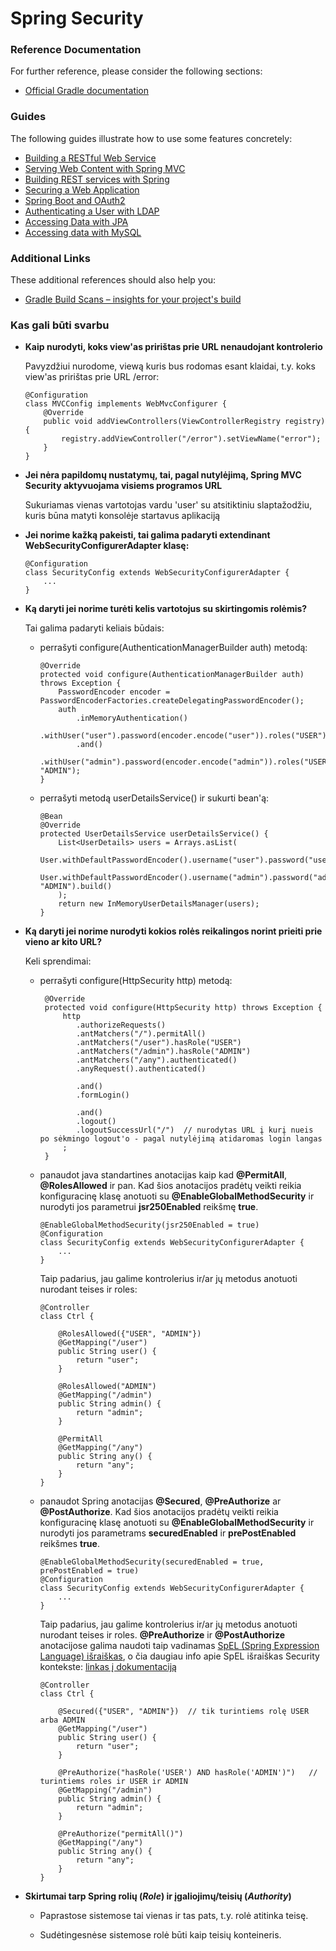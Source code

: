 # Spring Security

### Reference Documentation
For further reference, please consider the following sections:

* [Official Gradle documentation](https://docs.gradle.org)

### Guides
The following guides illustrate how to use some features concretely:

* [Building a RESTful Web Service](https://spring.io/guides/gs/rest-service/)
* [Serving Web Content with Spring MVC](https://spring.io/guides/gs/serving-web-content/)
* [Building REST services with Spring](https://spring.io/guides/tutorials/bookmarks/)
* [Securing a Web Application](https://spring.io/guides/gs/securing-web/)
* [Spring Boot and OAuth2](https://spring.io/guides/tutorials/spring-boot-oauth2/)
* [Authenticating a User with LDAP](https://spring.io/guides/gs/authenticating-ldap/)
* [Accessing Data with JPA](https://spring.io/guides/gs/accessing-data-jpa/)
* [Accessing data with MySQL](https://spring.io/guides/gs/accessing-data-mysql/)

### Additional Links
These additional references should also help you:

* [Gradle Build Scans – insights for your project's build](https://scans.gradle.com#gradle)

### Kas gali būti svarbu

- __Kaip nurodyti, koks view'as pririštas prie URL nenaudojant kontrolerio__
    
    Pavyzdžiui nurodome, viewą kuris bus rodomas esant klaidai, t.y. koks view'as pririštas prie URL /error:

    ```
    @Configuration
    class MVCConfig implements WebMvcConfigurer {
        @Override
        public void addViewControllers(ViewControllerRegistry registry) {
            registry.addViewController("/error").setViewName("error");
        }
    }
    ```
- __Jei nėra papildomų nustatymų, tai, pagal nutylėjimą, Spring MVC Security aktyvuojama visiems programos URL__
    
    Sukuriamas vienas vartotojas vardu 'user' su atsitiktiniu slaptažodžiu, kuris būna matyti konsolėje 
    startavus aplikaciją
    
- __Jei norime kažką pakeisti, tai galima padaryti extendinant WebSecurityConfigurerAdapter klasę:__
    ```
    @Configuration
    class SecurityConfig extends WebSecurityConfigurerAdapter {
        ...
    }
    ```
- __Ką daryti jei norime turėti kelis vartotojus su skirtingomis rolėmis?__
    
    Tai galima padaryti keliais būdais:

    - perrašyti configure(AuthenticationManagerBuilder auth) metodą:
        ```
        @Override
        protected void configure(AuthenticationManagerBuilder auth) throws Exception {
            PasswordEncoder encoder = PasswordEncoderFactories.createDelegatingPasswordEncoder();
            auth
                .inMemoryAuthentication()
                .withUser("user").password(encoder.encode("user")).roles("USER")
                .and()
                .withUser("admin").password(encoder.encode("admin")).roles("USER", "ADMIN");
        }
        ``` 
        
    - perrašyti metodą userDetailsService() ir sukurti bean'ą: 
        ```
        @Bean
        @Override
        protected UserDetailsService userDetailsService() {
            List<UserDetails> users = Arrays.asList(
                User.withDefaultPasswordEncoder().username("user").password("user").roles("USER").build(),
                User.withDefaultPasswordEncoder().username("admin").password("admin").roles("USER", "ADMIN").build()
            );
            return new InMemoryUserDetailsManager(users);
        }

        ```
- __Ką daryti jei norime nurodyti kokios rolės reikalingos norint prieiti prie vieno ar kito URL?__
    
    Keli sprendimai:
    
    - perrašyti configure(HttpSecurity http) metodą:
        ```
         @Override
         protected void configure(HttpSecurity http) throws Exception {
             http
                .authorizeRequests()
                .antMatchers("/").permitAll()
                .antMatchers("/user").hasRole("USER")
                .antMatchers("/admin").hasRole("ADMIN")
                .antMatchers("/any").authenticated()
                .anyRequest().authenticated()
                
                .and()
                .formLogin()
                
                .and()
                .logout()
                .logoutSuccessUrl("/")  // nurodytas URL į kurį nueis po sėkmingo logout'o - pagal nutylėjimą atidaromas login langas
             ;
         }

        ```
        
    - panaudot java standartines anotacijas kaip kad __@PermitAll__, __@RolesAllowed__ ir pan.
        Kad šios anotacijos pradėtų veikti reikia konfiguracinę klasę anotuoti su __@EnableGlobalMethodSecurity__ ir 
        nurodyti jos parametrui __jsr250Enabled__ reikšmę __true__.
        ```
        @EnableGlobalMethodSecurity(jsr250Enabled = true)
        @Configuration
        class SecurityConfig extends WebSecurityConfigurerAdapter {
            ...
        }

        ```
        
        Taip padarius, jau galime kontrolerius ir/ar jų metodus anotuoti nurodant teises ir roles:
        ```
        @Controller
        class Ctrl {
        
            @RolesAllowed({"USER", "ADMIN"})
            @GetMapping("/user")
            public String user() {
                return "user";
            }
        
            @RolesAllowed("ADMIN")
            @GetMapping("/admin")
            public String admin() {
                return "admin";
            }
        
            @PermitAll
            @GetMapping("/any")
            public String any() {
                return "any";
            }
        }
        ```

    - panaudot Spring anotacijas __@Secured__, __@PreAuthorize__ ar __@PostAuthorize__.
        Kad šios anotacijos pradėtų veikti reikia konfiguracinę klasę anotuoti su __@EnableGlobalMethodSecurity__ ir 
                nurodyti jos parametrams __securedEnabled__ ir __prePostEnabled__ reikšmes __true__.
        ```
        @EnableGlobalMethodSecurity(securedEnabled = true, prePostEnabled = true)
        @Configuration
        class SecurityConfig extends WebSecurityConfigurerAdapter {
            ...
        }
        ```    
        
        Taip padarius, jau galime kontrolerius ir/ar jų metodus anotuoti nurodant teises ir roles. 
        __@PreAuthorize__ ir __@PostAuthorize__ anotacijose galima naudoti taip vadinamas 
        [SpEL (Spring Expression Language) išraiškas](https://docs.spring.io/spring/docs/current/spring-framework-reference/core.html#expressions),
        o čia daugiau info apie SpEL išraiškas Security kontekste: [linkas į dokumentaciją](https://docs.spring.io/spring-security/site/docs/current/reference/html5/#el-access)
        ```
        @Controller
        class Ctrl {
        
            @Secured({"USER", "ADMIN"})  // tik turintiems rolę USER arba ADMIN  
            @GetMapping("/user")
            public String user() {
                return "user";
            }
        
            @PreAuthorize("hasRole('USER') AND hasRole('ADMIN')")   // turintiems roles ir USER ir ADMIN  
            @GetMapping("/admin")
            public String admin() {
                return "admin";
            }
        
            @PreAuthorize("permitAll()")
            @GetMapping("/any")
            public String any() {
                return "any";
            }
        }
        ```         
                
- __Skirtumai tarp Spring rolių (_Role_) ir įgaliojimų/teisių (_Authority_)__  
    
    - Paprastose sistemose tai vienas ir tas pats, t.y. rolė atitinka teisę.
    
    - Sudėtingesnėse sistemose rolė būti kaip teisių konteineris.